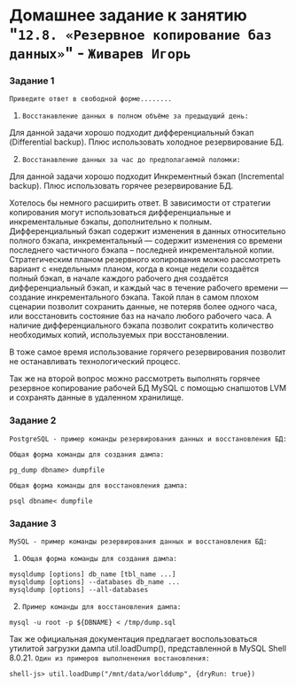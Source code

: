 # Домашнее задание к занятию "`12.8. «Резервное копирование баз данных»`" - `Живарев Игорь`


### Задание 1

`Приведите ответ в свободной форме........`

1. `Восстанавление данных в полном объёме за предыдущий день:`

Для данной задачи хорошо подходит дифференциальный бэкап (Differential backup). Плюс использовать холодное резервирование БД.

2. `Восстанавление данных за час до предполагаемой поломки:`

Для данной задачи хорошо подходит Инкрементный бэкап (Incremental backup). Плюс использовать горячее резервирование БД.

Хотелось бы немного расширить ответ. В зависимости от стратегии копирования могут использоваться дифференциальные и инкрементальные бэкапы, дополнительно к полным. Дифференциальный бэкап содержит изменения в данных относительно полного бэкапа, инкрементальный — содержит изменения со времени последнего частичного бэкапа – последней инкрементальной копии. Стратегическим планом резервного копирования можно рассмотреть вариант с «недельным» планом, когда в конце недели создаётся полный бэкап, в начале каждого рабочего дня создаётся дифференциальный бэкап, и каждый час в течение рабочего времени — создание инкрементального бэкапа. Такой план в самом плохом сценарии позволит сохранить данные, не потеряв более одного часа, или восстановить состояние баз на начало любого рабочего часа. А наличие дифференциального бэкапа позволит сократить количество необходимых копий, используемых при восстановлении.

В тоже самое время использование горячего резервирования позволит не останавливать технологический процесс.

Так же на второй вопрос можно рассмотреть выполнять горячее резервное копирование рабочей БД MySQL с помощью снапшотов LVM и сохранять данные в удаленном хранилище.


### Задание 2

`PostgreSQL - пример команды резервирования данных и восстановления БД:`

`Общая форма команды для создания дампа:`

```
pg_dump dbname> dumpfile

```
`Общая форма команды для восстановления дампа:`

```
psql dbname< dumpfile

```


### Задание 3

`MySQL - пример команды резервирования данных и восстановления БД:`

1. `Общая форма команды для создания дампа:`

```
mysqldump [options] db_name [tbl_name ...]
mysqldump [options] --databases db_name ...
mysqldump [options] --all-databases

```
2. `Пример команды для восстановления дампа:`

```
mysql -u root -p ${DBNAME} < /tmp/dump.sql

```

Так же официальная документация предлагает воспользоваться утилитой загрузки дампа util.loadDump(), представленной в MySQL Shell 8.0.21.
`Один из примеров выполненения востановления:`

```
shell-js> util.loadDump("/mnt/data/worlddump", {dryRun: true})

```